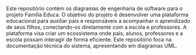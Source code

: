Este repositório contém os diagramas de engenharia de software para o projeto Família Educa.
O objetivo do projeto é desenvolver uma plataforma educacional para auxiliar pais e responsáveis a acompanhar o aprendizado de seus filhos, conectando-os diretamente com a escola e professores.
A plataforma visa criar um ecossistema onde pais, alunos, professores e a escola possam interagir de forma eficiente.
Este repositório foca na documentação técnica do sistema, apresentando em diagramas UML.
